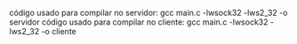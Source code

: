 código usado para compilar no servidor: 
	gcc main.c -lwsock32 -lws2_32 -o servidor
código usado para compilar no cliente: 
	gcc main.c -lwsock32 -lws2_32 -o cliente
